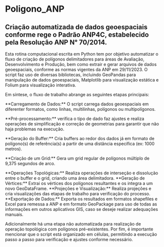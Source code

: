 # Poligono_ANP
## Criação automatizada de dados geoespaciais conforme rege o Padrão ANP4C, estabelecido pela Resolução ANP N° 70/2014.

Esta rotina computacional escrita em Python tem por objetivo automatizar o fluxo de criação de polígonos delimitadores para áreas de Avaliação, Desenvolvimento e Produção, bem como extrair e gerar arquivos de dados geoespaciais, conforme as normas vigentes da ANP em 29/11/2023. O script faz uso de diversas bibliotecas, incluindo GeoPandas para manipulação de dados geoespaciais, Matplotlib para visualização estática e Folium para visualização interativa.

Em síntese, o fluxo de trabalho abrange as seguintes etapas principais:

<p> **Carregamento de Dados:** O script carrega dados geoespaciais em diferenter formatos, como linhas, multilinhas, polígonos ou multipolígonos.</p>
<p>**Pré-processamento:** verifica o tipo de dado faz ajustes e realiza operações de simplificação e correção de geometrias para garantir que não haja problemas na execução.</p>
<p>**Geração do Buffer:** Cria buffers ao redor dos dados já em formato de polígono(s) de referência(s) a partir de uma distância específica (ex: 1000 metros).</p>
<p>**Criação de um Grid:** Gera um grid regular de polígonos múltiplo de 9,375 segundos de arco.</p>
**Operações Topológicas:** Realiza operações de interseção e dissolução entre o buffer e o grid, criando uma área delimitadora.
**Geração de Vértices:** Extrai os vértices dos polígonos resultantes e os integra a um novo GeoDataFrame.
**Projeções e Visualização:** Realiza projeções e cria visualizações das etapas de trabalho para verificação do processo.
**Exportação de Dados:** Exporta os resultados em formatos shapefiles e Excel para remessa a ANP e em formato GeoPackage para uso de todas as informações em outros aplicativos GIS, caso se deseje realizar adequações manuais.

Adicionalmente há uma etapa não automatizada para realização de operação topológica com polígonos pré-existentes.
Por fim, é importante mencionar que o script está organizado em células, permitindo a execução passo a passo para verificação e ajustes conforme necessário.
